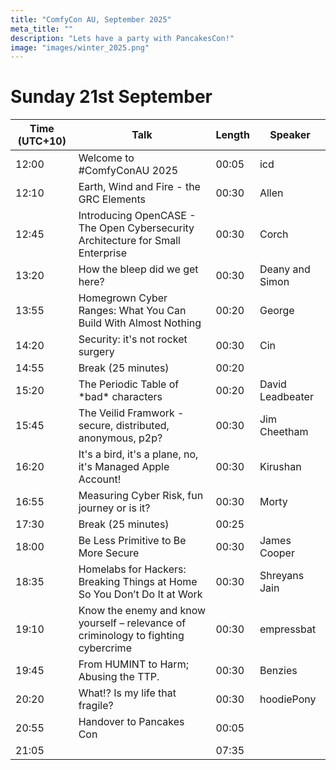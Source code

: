 ```yaml
---
title: "ComfyCon AU, September 2025"
meta_title: ""
description: "Lets have a party with PancakesCon!"
image: "images/winter_2025.png"
---
```


# Sunday 21st September
| Time (UTC+10) | Talk                                                                               | Length | Speaker          |
| ------------- | ---------------------------------------------------------------------------------- | ------ | ---------------- |
| 12:00         | Welcome to #ComfyConAU 2025                                                        | 00:05  | icd              |
| 12:10         | Earth, Wind and Fire - the GRC Elements                                                           | 00:30  | Allen            |
| 12:45         | Introducing OpenCASE - The Open Cybersecurity Architecture for Small Enterprise    | 00:30  | Corch            |
| 13:20         | How the bleep did we get here?                                                     | 00:30  | Deany and Simon  |
| 13:55         | Homegrown Cyber Ranges: What You Can Build With Almost Nothing                     | 00:20  | George           |
| 14:20         | Security: it's not rocket surgery                                                  | 00:30  | Cin              |
| 14:55         | Break (25 minutes)                                                                 | 00:20  |                  |
| 15:20         | The Periodic Table of \*bad\* characters                                           | 00:20  | David Leadbeater |
| 15:45         | The Veilid Framwork - secure, distributed, anonymous, p2p?                         | 00:30  | Jim Cheetham     |
| 16:20         | It's a bird, it's a plane, no, it's Managed Apple Account!                         | 00:30  | Kirushan         |
| 16:55         | Measuring Cyber Risk, fun journey or is it?                                        | 00:30  | Morty            |
| 17:30         | Break (25 minutes)                                                                 | 00:25  |                  |
| 18:00         | Be Less Primitive to Be More Secure                                                | 00:30  | James Cooper     |
| 18:35         | Homelabs for Hackers: Breaking Things at Home So You Don’t Do It at Work           | 00:30  | Shreyans Jain    |
| 19:10         | Know the enemy and know yourself – relevance of criminology to fighting cybercrime | 00:30  | empressbat       |
| 19:45         | From HUMINT to Harm; Abusing the TTP.                                              | 00:30  | Benzies          |
| 20:20         | What!? Is my life that fragile?                                                    | 00:30  | hoodiePony           |
| 20:55         | Handover to Pancakes Con                                                           | 00:05  |                  |
| 21:05         |                                                                                    | 07:35  |                  |


